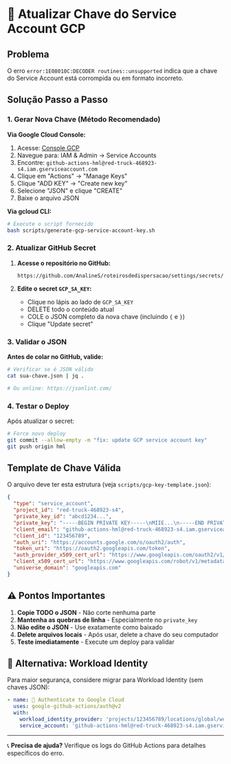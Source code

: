 # 🔐 Atualizar Chave do Service Account GCP

## Problema
O erro `error:1E08010C:DECODER routines::unsupported` indica que a chave do Service Account está corrompida ou em formato incorreto.

## Solução Passo a Passo

### 1. Gerar Nova Chave (Método Recomendado)

**Via Google Cloud Console:**
1. Acesse: [Console GCP](https://console.cloud.google.com/)
2. Navegue para: IAM & Admin → Service Accounts
3. Encontre: `github-actions-hml@red-truck-468923-s4.iam.gserviceaccount.com`
4. Clique em "Actions" → "Manage Keys"
5. Clique "ADD KEY" → "Create new key"
6. Selecione "JSON" e clique "CREATE"
7. Baixe o arquivo JSON

**Via gcloud CLI:**
```bash
# Execute o script fornecido
bash scripts/generate-gcp-service-account-key.sh
```

### 2. Atualizar GitHub Secret

1. **Acesse o repositório no GitHub:**
   ```
   https://github.com/AnalineS/roteirosdedispersacao/settings/secrets/actions
   ```

2. **Edite o secret `GCP_SA_KEY`:**
   - Clique no lápis ao lado de `GCP_SA_KEY`
   - DELETE todo o conteúdo atual
   - COLE o JSON completo da nova chave (incluindo `{` e `}`)
   - Clique "Update secret"

### 3. Validar o JSON

**Antes de colar no GitHub, valide:**
```bash
# Verificar se é JSON válido
cat sua-chave.json | jq .

# Ou online: https://jsonlint.com/
```

### 4. Testar o Deploy

Após atualizar o secret:
```bash
# Force novo deploy
git commit --allow-empty -m "fix: update GCP service account key"
git push origin hml
```

## Template de Chave Válida

O arquivo deve ter esta estrutura (veja `scripts/gcp-key-template.json`):

```json
{
  "type": "service_account",
  "project_id": "red-truck-468923-s4",
  "private_key_id": "abcd1234...",
  "private_key": "-----BEGIN PRIVATE KEY-----\nMIIE...\n-----END PRIVATE KEY-----\n",
  "client_email": "github-actions-hml@red-truck-468923-s4.iam.gserviceaccount.com",
  "client_id": "123456789",
  "auth_uri": "https://accounts.google.com/o/oauth2/auth",
  "token_uri": "https://oauth2.googleapis.com/token",
  "auth_provider_x509_cert_url": "https://www.googleapis.com/oauth2/v1/certs",
  "client_x509_cert_url": "https://www.googleapis.com/robot/v1/metadata/x509/github-actions-hml%40red-truck-468923-s4.iam.gserviceaccount.com",
  "universe_domain": "googleapis.com"
}
```

## ⚠️ Pontos Importantes

1. **Copie TODO o JSON** - Não corte nenhuma parte
2. **Mantenha as quebras de linha** - Especialmente no `private_key`
3. **Não edite o JSON** - Use exatamente como baixado
4. **Delete arquivos locais** - Após usar, delete a chave do seu computador
5. **Teste imediatamente** - Execute um deploy para validar

## 🔄 Alternativa: Workload Identity

Para maior segurança, considere migrar para Workload Identity (sem chaves JSON):

```yaml
- name: 🔐 Authenticate to Google Cloud
  uses: google-github-actions/auth@v2
  with:
    workload_identity_provider: 'projects/123456789/locations/global/workloadIdentityPools/github-pool/providers/github-provider'
    service_account: 'github-actions-hml@red-truck-468923-s4.iam.gserviceaccount.com'
```

---

📞 **Precisa de ajuda?** Verifique os logs do GitHub Actions para detalhes específicos do erro.